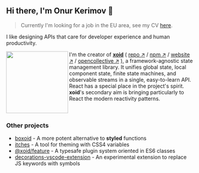 ## Hi there, I'm Onur Kerimov 👋

> Currently I'm looking for a job in the EU area, see my CV [here](https://onurkerimov.github.io/cv/Onur%20Kerimov's%20CV.pdf).


I like designing APIs that care for developer experience and human productivity.
</br>

<a href="https://xoid.dev">
  <img width="167" src="https://raw.githubusercontent.com/onurkerimov/xoid/master/assets/logo-full.svg" align="left" />
</a>
      
I'm the creator of [**xoid**](https://github.com/xoidlabs/xoid) ( [repo ↗︎](https://github.com/xoidlabs/xoid) / [npm ↗︎](https://www.npmjs.com/package/xoid) / [website ↗︎](https://xoid.dev) / [opencollective ↗︎](https://opencollective.com/xoid) ), a framework-agnostic state management library. It unifies global state, local component state, finite state machines, and observable streams in a single, easy-to-learn API. React has a special place in the project's spirit. **xoid**'s secondary aim is bringing particularly to React the modern reactivity patterns.

</br>

### Other projects
- [boxoid](https://github.com/onurkerimov/boxoid) - A more potent alternative to **styled** functions
- [itches](https://github.com/onurkerimov/itches) - A tool for theming with CSS4 variables
- [@xoid/feature](https://github.com/xoidlabs/feature) - A typesafe plugin system oriented in ES6 classes
- [decorations-vscode-extension](https://github.com/onurkerimov/decorations-vscode-extension) - An experimental extension to replace JS keywords with symbols
